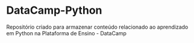 # DataCamp-Python
Repositório criado para armazenar conteúdo relacionado ao aprendizado em Python na Plataforma de Ensino - DataCamp
